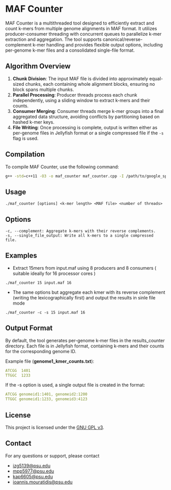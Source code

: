 # MAF Counter

MAF Counter is a multithreaded tool designed to efficiently extract and count k-mers from multiple genome alignments in MAF format. It utilizes producer-consumer threading with concurrent queues to parallelize k-mer extraction and aggregation. The tool supports canonical/reverse-complement k-mer handling and provides flexible output options, including per-genome k-mer files and a consolidated single-file format.

## Algorithm Overview
1. **Chunk Division**: The input MAF file is divided into approximately equal-sized chunks, each containing whole alignment blocks, ensuring no block spans multiple chunks.
2. **Parallel Processing**: Producer threads process each chunk independently, using a sliding window to extract k-mers and their counts.
3. **Consumer Merging**: Consumer threads merge k-mer groups into a final aggregated data structure, avoiding conflicts by partitioning based on hashed k-mer keys.
4. **File Writing**: Once processing is complete, output is written either as per-genome files in Jellyfish format or a single compressed file if the `-s` flag is used.

## Compilation
To compile MAF Counter, use the following command:
```bash
g++ -std=c++11 -O3 -o maf_counter maf_counter.cpp -I /path/to/google_sparse_hash -I /path/to/concurrent_queue -pthread -lrt
```
## Usage
```
./maf_counter [options] <k-mer length> <MAF file> <number of threads>
```

## Options
```
-c, --complement: Aggregate k-mers with their reverse complements.
-s, --single_file_output: Write all k-mers to a single compressed file.
```

## Examples

- Extract 15mers from input.maf using 8 producers and 8 consumers ( suitable ideally for 16 processor cores )
```
./maf_counter 15 input.maf 16
```
- The same options but aggregate each kmer with its reverse complement (writing the lexicographically first) and output the results in sinle file mode
```
./maf_counter -c -s 15 input.maf 16
```
## Output Format
By default, the tool generates per-genome k-mer files in the results_counter directory. Each file is in Jellyfish format, containing k-mers and their counts for the corresponding genome ID.

Example file (<b>genome1_kmer_counts.txt</b>):
```yaml
ATCGG  1401
TTGGC  1233
```
If the -s option is used, a single output file is created in the format:
```yaml
ATCGG genomeid1:1401, genomeid2:1200
TTGGC genomeid1:1233, genomeid3:4123
```

## License
This project is licensed under the [GNU GPL v3](LICENSE).

## Contact

For any questions or support, please contact 
- izg5139@psu.edu
- mpp5977@psu.edu 
- kap6605@psu.edu
- ioannis.mouratidis@psu.edu
